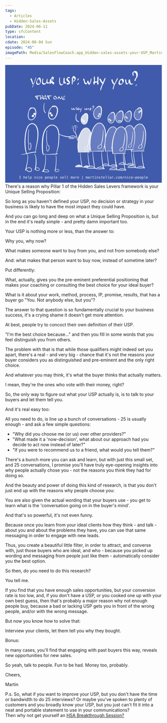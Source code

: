 ```yaml
---
tags:
  - Articles
  - Hidden-Sales-Assets
pubDate: 2024-06-11
type: sfcContent
location: 
cdate: 2024-08-04 Sun
episode: "45"
imagePath: Media/SalesFlowCoach.app_Hidden-sales-assets-your-USP_MartinStellar.jpeg
---
```

![](Media/SalesFlowCoach.app_Hidden-sales-assets-your-USP_MartinStellar.jpeg)
There's a reason why Pillar 1 of the Hidden Sales Levers framework is your Unique Selling Proposition:   
  
So long as you haven't defined your USP, no decision or strategy in your business is likely to have the most impact they could have. 

And you can go long and deep on what a Unique Selling Proposition is, but in the end it's really simple - and pretty damn important too.

Your USP is nothing more or less, than the answer to:

Why you, why now?

What makes someone want to buy from you, and not from somebody else?

And: what makes that person want to buy now, instead of sometime later?

Put differently:

What, actually, gives you the pre-eminent preferential positioning that makes your coaching or consulting the best choice for your ideal buyer?

What is it about your work, method, process, IP, promise, results, that has a buyer go "You. Not anybody else, but you"?

The answer to that question is so fundamentally crucial to your business success, it's a crying shame it doesn't get more attention.

At best, people try to concoct their own definition of their USP.

"I'm the best choice because..." and then you fill in some words that you feel distinguish you from others.

The problem with that is that while those qualifiers might indeed set you apart, there's a real - and very big - chance that it's not the reasons your buyer considers you as distinguished and pre-eminent and the only right choice.

And whatever you may think, it's what the buyer thinks that actually matters.

I mean, they're the ones who vote with their money, right?

So, the only way to figure out what your USP actually is, is to talk to your buyers and let them tell you.

And it's real easy too:

All you need to do, is line up a bunch of conversations - 25 is usually enough - and ask a few simple questions:

- "Why did you choose me (or us) over other providers?"
- "What made it a 'now-decision', what about our approach had you decide to act now instead of later?"
- "If you were to recommend us to a friend, what would you tell them?"

There's a bunch more you can ask and learn, but with just this small set, and 25 conversations, I promise you'll have truly eye-opening insights into why people actually chose you - not the reasons you think they had for doing so.

And the beauty and power of doing this kind of research, is that you don't just end up with the reasons why people choose you:

You are also given the actual wording that your buyers use - you get to learn what is the 'conversation going on in the buyer's mind'.

And that's so powerful, it's not even funny.

Because once you learn from your ideal clients how they think - and talk - about you and about the problems they have, you can use that same messaging in order to engage with new leads.

Thus, you create a beautiful little filter, in order to attract, and converse with, just those buyers who are ideal, and who - because you picked up wording and messaging from people just like them - automatically consider you the best option.

So then, do you need to do this research?

You tell me.

If you find that you have enough sales opportunities, but your conversion rate is too low, and, if you don't have a USP, or you cooked one up with your own best guess, then that's probably a major reason why not enough people buy, because a bad or lacking USP gets you in front of the wrong people, and/or with the wrong message.

But now you know how to solve that:

Interview your clients, let them tell you why they bought.

Bonus:

In many cases, you'll find that engaging with past buyers this way, reveals new opportunities for new sales.

So yeah, talk to people. Fun to be had. Money too, probably.

  

Cheers,  
  
Martin

  

P.s. So, what if you want to improve your USP, but you don't have the time or bandwidth to do 25 interviews? Or maybe you've spoken to plenty of customers and you broadly know your USP, but you just can't fit it into a neat and portable statement to use in your communications?   
Then why not get yourself an [HSA Breakthrough Session?](https://martinstellar.com/salesbreakthroughsession/)